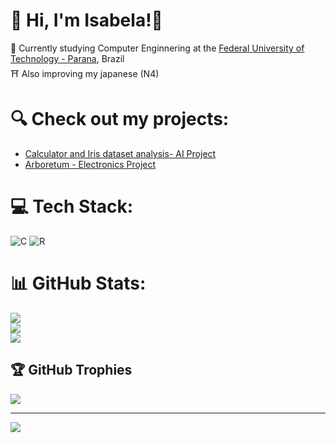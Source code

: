 # 💫 Hi, I'm Isabela!👋
🔭 Currently studying Computer Enginnering at the [Federal University of Technology - Parana](https://www.utfpr.edu.br/), Brazil <br/>
⛩️ Also improving my japanese (N4)<br/>

# 🔍 Check out my projects: 
- [Calculator and Iris dataset analysis- AI Project](https://calculadorabortoleto.streamlit.app/)
- [Arboretum - Electronics Project](https://github.com/IsaBellaBortoleto/UTFPR/tree/main/Arboretum)

# 💻 Tech Stack:
![C](https://img.shields.io/badge/c-%2300599C.svg?style=for-the-badge&logo=c&logoColor=white) ![R](https://img.shields.io/badge/r-%23276DC3.svg?style=for-the-badge&logo=r&logoColor=white)
# 📊 GitHub Stats:
![](https://github-readme-stats.vercel.app/api?username=IsaBellaBortoleto&theme=radical&hide_border=false&include_all_commits=true&count_private=false)<br/>
![](https://github-readme-streak-stats.herokuapp.com/?user=IsaBellaBortoleto&theme=radical&hide_border=false)<br/>
![](https://github-readme-stats.vercel.app/api/top-langs/?username=IsaBellaBortoleto&theme=radical&hide_border=false&include_all_commits=true&count_private=false&layout=compact)

## 🏆 GitHub Trophies
![](https://github-profile-trophy.vercel.app/?username=IsaBellaBortoleto&theme=radical&no-frame=false&no-bg=true&margin-w=4)

---
[![](https://visitcount.itsvg.in/api?id=IsaBellaBortoleto&icon=0&color=0)](https://visitcount.itsvg.in)




